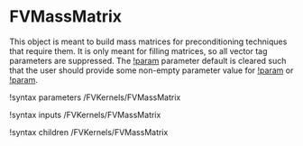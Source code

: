 # FVMassMatrix

This object is meant to build mass matrices for preconditioning techniques that
require them. It is only meant for filling matrices, so all vector tag
parameters are suppressed. The [!param](/FVKernels/FVMassMatrix/matrix_tags)
parameter default is cleared such that the user should provide some non-empty
parameter value for [!param](/FVKernels/FVMassMatrix/matrix_tags) or
[!param](/FVKernels/FVMassMatrix/extra_matrix_tags).

!syntax parameters /FVKernels/FVMassMatrix

!syntax inputs /FVKernels/FVMassMatrix

!syntax children /FVKernels/FVMassMatrix
